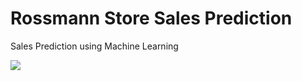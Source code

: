 # Rossmann Store Sales Prediction
Sales Prediction using Machine Learning

<img src="{https://www.google.com/imgres?imgurl=https%3A%2F%2Fcio.com.br%2Fwp-content%2Fuploads%2F2018%2F03%2Fmachinelearning_7073424191.jpg&imgrefurl=https%3A%2F%2Fcio.com.br%2Ftendencias%2F9-mitos-do-machine-learning-que-devem-ser-evitados%2F&tbnid=XwUkzruyvkd_PM&vet=12ahUKEwiKy6fuwbXyAhUlrpUCHYdxBHYQMygNegUIARDiAQ..i&docid=73CnFvS9ua4EdM&w=662&h=469&itg=1&q=imagem%20machine%20learning&ved=2ahUKEwiKy6fuwbXyAhUlrpUCHYdxBHYQMygNegUIARDiAQ}" />
